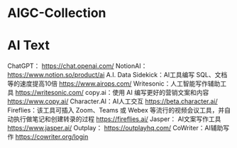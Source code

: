 # AIGC-Collection

# AI Text

ChatGPT： https://chat.openai.com/
NotionAI： https://www.notion.so/product/ai
A.I. Data Sidekick：AI工具编写 SQL、文档等的速度提高10倍
https://www.airops.com/
Writesonic：人工智能写作辅助工具
https://writesonic.com/
copy.ai：使用 AI 编写更好的营销文案和内容
https://www.copy.ai/
Character.AI：AI人工交互
https://beta.character.ai/
Fireflies：该工具可插入 Zoom、Teams 或 Webex 等流行的视频会议工具，并自动执行做笔记和创建转录的过程
https://fireflies.ai/
Jasper： AI文案写作工具
https://www.jasper.ai/
Outplay： https://outplayhq.com/
CoWriter：AI辅助写作
https://cowriter.org/login
